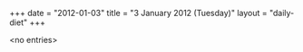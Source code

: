+++
date = "2012-01-03"
title = "3 January 2012 (Tuesday)"
layout = "daily-diet"
+++


\<no entries\>

